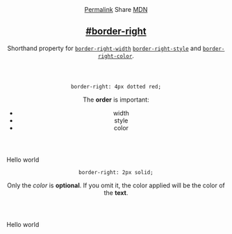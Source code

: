 <section id="border-right" class="property property__-shorthand">
    <header class="property__header">
        <nav class="property__links">
            <a class="property__links-direct" href="/property/border-right/" data-property-name="border-right"
                data-tooltip="Single page for this property">Permalink</a>
            <a class="property__share" data-tooltip="Share on Twitter or Facebook"
                data-property-name="border-right">Share</a>
            <a target="_blank" href="https://developer.mozilla.org/en/docs/Web/CSS/border-right"
                data-tooltip="See on Mozilla Developer Network" rel="external">MDN</a>
        </nav>
        <h2 class="property__name">
            <a href="#border-right"><span>#</span>border-right</a>
        </h2>
        <div class="property__description">
            <p>Shorthand property for <code class="shorthand"><a class="hash" href="/property/border-right-width"
                        data-property-name="border-right-width">border-right-width</a></code> <code class="shorthand"><a
                        class="hash" href="/property/border-right-style"
                        data-property-name="border-right-style">border-right-style</a></code> and <code
                    class="shorthand"><a class="hash" href="/property/border-right-color"
                        data-property-name="border-right-color">border-right-color</a></code>.</p>
        </div>
    </header>
    <section class="example">
        <header class="example__header">
            <p class="example__name">
                <code class="example--value" data-tooltip="Click to copy"
                    data-clipboard-text="border-right: 4px dotted red;">border-right: 4px dotted red;</code>
            </p>
            <div class="example__description">
                <p>The <strong>order</strong> is important:</p>
                <ul>
                    <li>width</li>
                    <li>style</li>
                    <li>color</li>
                </ul>
            </div>
        </header>
        <aside class="example__preview">
            <div class="example__browser"><i></i><i></i><i></i></div>
            <div class="example__output">
                <div class="example__output-div border-right " id="border-right-4px-dotted-red">Hello world</div>
            </div>
        </aside>
    </section>
    <section class="example">
        <header class="example__header">
            <p class="example__name">
                <code class="example--value" data-tooltip="Click to copy"
                    data-clipboard-text="border-right: 2px solid;">border-right: 2px solid;</code>
            </p>
            <div class="example__description">
                <p>Only the <em>color</em> is <strong>optional</strong>. If you omit it, the color applied will be the
                    color of the <strong>text</strong>.</p>
            </div>
        </header>
        <aside class="example__preview">
            <div class="example__browser"><i></i><i></i><i></i></div>
            <div class="example__output">
                <div class="example__output-div border-right " id="border-right-2px-solid">Hello world</div>
            </div>
        </aside>
    </section>
</section>
